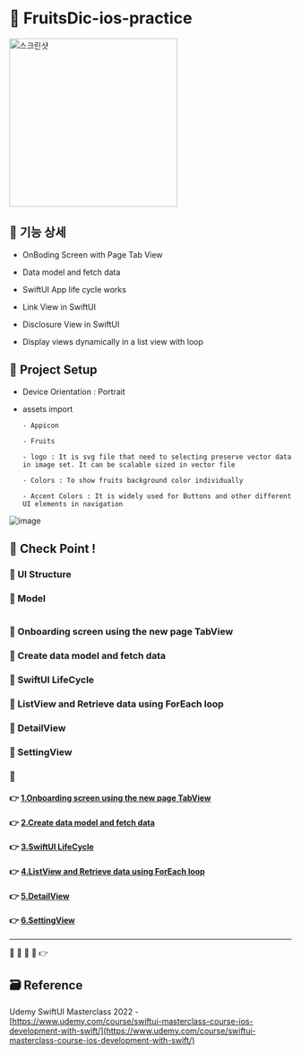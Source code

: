 # 🍓 FruitsDic-ios-practice

<!-- ! gif 스크린샷 -->

<img width="300" alt="스크린샷" src="">

## 📌 기능 상세

- OnBoding Screen with Page Tab View

- Data model and fetch data

- SwiftUI App life cycle works

- Link View in SwiftUI

- Disclosure View in SwiftUI

- Display views dynamically in a list view with loop

<!-- ## 👉 Pod library -->

<!-- ### 🔷  -->

<!-- >  -->

<!-- #### 설치

`pod init`

```ruby

```

`pod install`
 -->

## 📌 Project Setup

- Device Orientation : Portrait

- assets import

      - Appicon

      - Fruits

      - logo : It is svg file that need to selecting preserve vector data in image set. It can be scalable sized in vector file

      - Colors : To show fruits background color individually

      - Accent Colors : It is widely used for Buttons and other different UI elements in navigation

![image](https://user-images.githubusercontent.com/28912774/148872186-36e5f78e-f3d9-42e5-bf3e-53d8d810fb65.png)

## 🔑 Check Point !

### 🔷 UI Structure

<!-- ! ppt UI structure -->

### 🔷 Model

```swift


```

### 🔷 Onboarding screen using the new page TabView

### 🔷 Create data model and fetch data

### 🔷 SwiftUI LifeCycle

### 🔷 ListView and Retrieve data using ForEach loop

### 🔷 DetailView

### 🔷 SettingView

### 🔷

#### 👉 [1.Onboarding screen using the new page TabView]()

#### 👉 [2.Create data model and fetch data]()

#### 👉 [3.SwiftUI LifeCycle]()

#### 👉 [4.ListView and Retrieve data using ForEach loop]()

#### 👉 [5.DetailView]()

#### 👉 [6.SettingView]()

<!-- #### 👉 -->

<!-- > Describing check point in details in Jacob's DevLog - https://jacobko.info/firebaseios/ios-firebase-03/ -->

<!-- ## ❌ Error Check Point

### 🔶 -->

<!-- xcode Mark template -->

<!--
// MARK: IBOutlet
// MARK: LifeCycle
// MARK: Actions
// MARK: Methods
// MARK: Extensions
-->

<!-- <img width="300" alt="스크린샷" src=""> -->

<!-- README 한 줄에 여러 screenshoot 놓기 예제 -->
<!-- <p>
    <img alt="Clear Spaces demo" src="../assets/demo-clear-spaces.gif" height=400px>
    <img alt="QR code scanner demo" src="../assets/demo-qr-code.gif" height=400px>
    <img alt="Example preview demo" src="../assets/demo-example.gif" height=400px>
</p> -->

---

🔶 🔷 📌 🔑 👉

## 🗃 Reference

Udemy SwiftUI Masterclass 2022 - [https://www.udemy.com/course/swiftui-masterclass-course-ios-development-with-swift/](https://www.udemy.com/course/swiftui-masterclass-course-ios-development-with-swift/)
